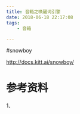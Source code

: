```yaml
---
title: 音箱之唤醒词引擎
date: 2018-06-18 22:17:08
tags:
	- 音箱

---
```






#snowboy

http://docs.kitt.ai/snowboy/





# 参考资料

1、

